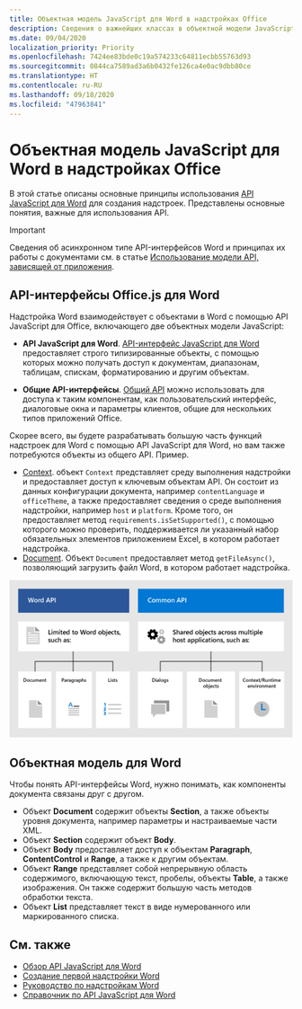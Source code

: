 ```yaml
---
title: Объектная модель JavaScript для Word в надстройках Office
description: Сведения о важнейших классах в объектной модели JavaScript для Word.
ms.date: 09/04/2020
localization_priority: Priority
ms.openlocfilehash: 7424ee83bde0c19a574233c64811ecbb55763d93
ms.sourcegitcommit: 0844ca7589ad3a6b0432fe126ca4e0ac9dbb80ce
ms.translationtype: HT
ms.contentlocale: ru-RU
ms.lasthandoff: 09/18/2020
ms.locfileid: "47963841"
---
```

# <a name="word-javascript-object-model-in-office-add-ins"></a>Объектная модель JavaScript для Word в надстройках Office

В этой статье описаны основные принципы использования [API JavaScript для Word](../reference/overview/word-add-ins-reference-overview.md) для создания надстроек. Представлены основные понятия, важные для использования API.

> [!IMPORTANT]
> Сведения об асинхронном типе API-интерфейсов Word и принципах их работы с документами см. в статье [Использование модели API, зависящей от приложения](../develop/application-specific-api-model.md).

## <a name="officejs-apis-for-word"></a>API-интерфейсы Office.js для Word

Надстройка Word взаимодействует с объектами в Word с помощью API JavaScript для Office, включающего две объектных модели JavaScript:

* **API JavaScript для Word**. [API-интерфейс JavaScript для Word](../reference/overview/word-add-ins-reference-overview.md) предоставляет строго типизированные объекты, с помощью которых можно получать доступ к документам, диапазонам, таблицам, спискам, форматированию и другим объектам.

* **Общие API-интерфейсы**. [Общий API](/javascript/api/office) можно использовать для доступа к таким компонентам, как пользовательский интерфейс, диалоговые окна и параметры клиентов, общие для нескольких типов приложений Office.

Скорее всего, вы будете разрабатывать большую часть функций надстроек для Word с помощью API JavaScript для Word, но вам также потребуются объекты из общего API. Пример.

* [Context](/javascript/api/office/office.context). объект `Context` представляет среду выполнения надстройки и предоставляет доступ к ключевым объектам API. Он состоит из данных конфигурации документа, например `contentLanguage` и `officeTheme`, а также предоставляет сведения о среде выполнения надстройки, например `host` и `platform`. Кроме того, он предоставляет метод `requirements.isSetSupported()`, с помощью которого можно проверить, поддерживается ли указанный набор обязательных элементов приложением Excel, в котором работает надстройка.
* [Document](/javascript/api/office/office.document). Объект `Document` предоставляет метод `getFileAsync()`, позволяющий загрузить файл Word, в котором работает надстройка.

![Изображение различий между API JS для Word и общими API](../images/word-js-api-common-api.png)

## <a name="word-specific-object-model"></a>Объектная модель для Word

Чтобы понять API-интерфейсы Word, нужно понимать, как компоненты документа связаны друг с другом.

* Объект **Document** содержит объекты **Section**, а также объекты уровня документа, например параметры и настраиваемые части XML.
* Объект **Section** содержит объект **Body**.
* Объект **Body** предоставляет доступ к объектам **Paragraph**, **ContentControl** и **Range**, а также к другим объектам.
* Объект **Range** представляет собой непрерывную область содержимого, включающую текст, пробелы, объекты **Table**, а также изображения. Он также содержит большую часть методов обработки текста.
* Объект **List** представляет текст в виде нумерованного или маркированного списка.

## <a name="see-also"></a>См. также

- [Обзор API JavaScript для Word](../reference/overview/word-add-ins-reference-overview.md)
- [Создание первой надстройки Word](../quickstarts/word-quickstart.md)
- [Руководство по надстройкам Word](../tutorials/word-tutorial.md)
- [Справочник по API JavaScript для Word](/javascript/api/word)
